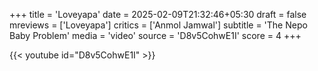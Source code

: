 +++
title = 'Loveyapa'
date = 2025-02-09T21:32:46+05:30
draft = false
mreviews = ['Loveyapa']
critics = ['Anmol Jamwal']
subtitle = 'The Nepo Baby Problem'
media = 'video'
source = 'D8v5CohwE1I'
score = 4
+++

{{< youtube id="D8v5CohwE1I" >}}
